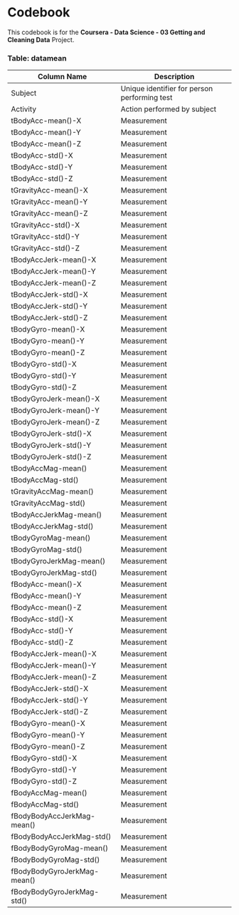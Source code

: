 # Codebook

This codebook is for the **Coursera - Data Science - 03 Getting and Cleaning Data** Project.

### Table: datamean

| Column Name  | Description |
| ------------- | ------------- |
| Subject| Unique identifier for person performing test |
| Activity| Action performed by subject |
| tBodyAcc-mean()-X| Measurement |
| tBodyAcc-mean()-Y| Measurement |
| tBodyAcc-mean()-Z| Measurement |
| tBodyAcc-std()-X| Measurement |
| tBodyAcc-std()-Y| Measurement |
| tBodyAcc-std()-Z| Measurement |
| tGravityAcc-mean()-X| Measurement |
| tGravityAcc-mean()-Y| Measurement |
| tGravityAcc-mean()-Z| Measurement |
| tGravityAcc-std()-X| Measurement |
| tGravityAcc-std()-Y| Measurement |
| tGravityAcc-std()-Z| Measurement |
| tBodyAccJerk-mean()-X| Measurement |
| tBodyAccJerk-mean()-Y| Measurement |
| tBodyAccJerk-mean()-Z| Measurement |
| tBodyAccJerk-std()-X| Measurement |
| tBodyAccJerk-std()-Y| Measurement |
| tBodyAccJerk-std()-Z| Measurement |
| tBodyGyro-mean()-X| Measurement |
| tBodyGyro-mean()-Y| Measurement |
| tBodyGyro-mean()-Z| Measurement |
| tBodyGyro-std()-X| Measurement |
| tBodyGyro-std()-Y| Measurement |
| tBodyGyro-std()-Z| Measurement |
| tBodyGyroJerk-mean()-X| Measurement |
| tBodyGyroJerk-mean()-Y| Measurement |
| tBodyGyroJerk-mean()-Z| Measurement |
| tBodyGyroJerk-std()-X| Measurement |
| tBodyGyroJerk-std()-Y| Measurement |
| tBodyGyroJerk-std()-Z| Measurement |
| tBodyAccMag-mean()| Measurement |
| tBodyAccMag-std()| Measurement |
| tGravityAccMag-mean()| Measurement |
| tGravityAccMag-std()| Measurement |
| tBodyAccJerkMag-mean()| Measurement |
| tBodyAccJerkMag-std()| Measurement |
| tBodyGyroMag-mean()| Measurement |
| tBodyGyroMag-std()| Measurement |
| tBodyGyroJerkMag-mean()| Measurement |
| tBodyGyroJerkMag-std()| Measurement |
| fBodyAcc-mean()-X| Measurement |
| fBodyAcc-mean()-Y| Measurement |
| fBodyAcc-mean()-Z| Measurement |
| fBodyAcc-std()-X| Measurement |
| fBodyAcc-std()-Y| Measurement |
| fBodyAcc-std()-Z| Measurement |
| fBodyAccJerk-mean()-X| Measurement |
| fBodyAccJerk-mean()-Y| Measurement |
| fBodyAccJerk-mean()-Z| Measurement |
| fBodyAccJerk-std()-X| Measurement |
| fBodyAccJerk-std()-Y| Measurement |
| fBodyAccJerk-std()-Z| Measurement |
| fBodyGyro-mean()-X| Measurement |
| fBodyGyro-mean()-Y| Measurement |
| fBodyGyro-mean()-Z| Measurement |
| fBodyGyro-std()-X| Measurement |
| fBodyGyro-std()-Y| Measurement |
| fBodyGyro-std()-Z| Measurement |
| fBodyAccMag-mean()| Measurement |
| fBodyAccMag-std()| Measurement |
| fBodyBodyAccJerkMag-mean()| Measurement |
| fBodyBodyAccJerkMag-std()| Measurement |
| fBodyBodyGyroMag-mean()| Measurement |
| fBodyBodyGyroMag-std()| Measurement |
| fBodyBodyGyroJerkMag-mean()| Measurement |
| fBodyBodyGyroJerkMag-std()| Measurement |
    



